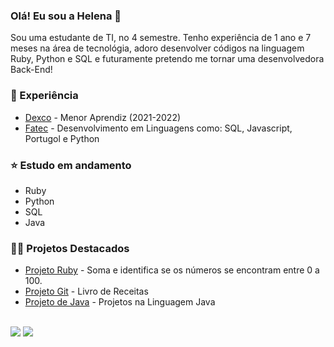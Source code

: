 ### Olá! Eu sou a Helena 🌼

Sou uma estudante de TI, no 4 semestre. Tenho experiência de 1 ano e 7 meses na área de tecnológia, adoro desenvolver códigos na linguagem Ruby, Python e SQL e futuramente pretendo me tornar uma desenvolvedora Back-End!

### 💬 Experiência

- [Dexco](https://www.dex.co/) - Menor Aprendiz (2021-2022)
- [Fatec](https://www.fatecjd.edu.br/portal/) - Desenvolvimento em Linguagens como: SQL, Javascript, Portugol e Python

### ⭐ Estudo em andamento

- Ruby
- Python
- SQL
- Java

### 👨‍💻 Projetos Destacados

- [Projeto Ruby](https://github.com/saashstan/ruby/blob/main/case_soma.rb) - Soma e identifica se os números se encontram entre 0 a 100. 
- [Projeto Git](https://github.com/saashstan/livro-receitas) - Livro de Receitas
- [Projeto de Java](https://github.com/saashstan/java-basic.git) - Projetos na Linguagem Java

<br>
<a target="_blank" href="https://www.linkedin.com/in/helena-de-souza-70bb53249/"><img src="https://img.shields.io/badge/-LinkedIn-0077B5?style=for-the-badge&logo=Linkedin&logoColor=white"></img></a>
<a target="_blank" href="mailto:helenadesouza22@gmail.com"><img src="https://img.shields.io/badge/-Gmail-D14836?style=for-the-badge&logo=Gmail&logoColor=white"></img></a>

<br>
</p> 

